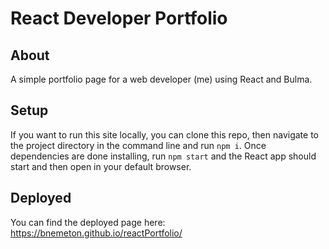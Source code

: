 # React Developer Portfolio

## About

A simple portfolio page for a web developer (me) using React and Bulma.

## Setup

If you want to run this site locally, you can clone this repo, then navigate to the project directory in the command line and run `npm i`. Once dependencies are done installing, run `npm start` and the React app should start and then open in your default browser.

## Deployed

You can find the deployed page here: https://bnemeton.github.io/reactPortfolio/
